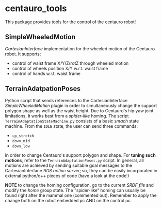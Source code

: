 # centauro_tools
This package provides tools for the control of the centauro robot!

## SimpleWheeledMotion
*CartesianInterface* implementation for the wheeled motion of the Centauro robot.
It supports:
 - control of waist frame X/Y/Z/rotZ through wheeled motion
 - control of wheels position X/Y w.r.t. waist frame
 - control of hands w.r.t. waist frame

## TerrainAdatpationPoses
Python script that sends references to the CartesianInterface *SimpleWheeledMotion* plugin 
in order to simultaneously change the support polygon shape as well as the waist height.
Due to Centauro's hip yaw joint limitations, it works best from a *spider-like* homing. 
The script `TerrainAdaptationStateMachine.py` consists of a basic *smach* state machine. 
From the `IDLE` state, the user can send three commands:
 - `up_stretch` 
 - `down_mid`
 - `down_low`

in order to change Centauro's support polygon and shape.
For **tuning such motions**, refer to the `TerrainAdaptationPoses.py` script.
In general, all motions are achieved by sending suitable goal messages to the CartesianInterface 
*ROS action server*; so, they can be easily incorporated in external python/c++ pieces of code (have 
a look at the code!)

**NOTE** to change the homing configuration, go to the current *SRDF file* and modify the *home* group state.
The "spider-like" homing can usually be found right after the mammal one (commented out).
Remember to apply the change both on the robot embedded pc AND on the control pc.
